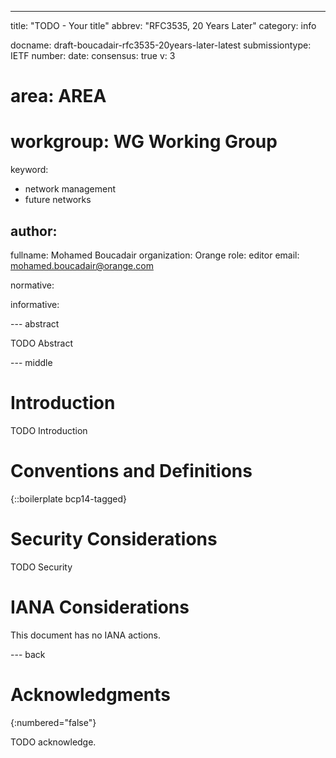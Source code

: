 ---
title: "TODO - Your title"
abbrev: "RFC3535, 20 Years Later"
category: info

docname: draft-boucadair-rfc3535-20years-later-latest
submissiontype: IETF
number:
date:
consensus: true
v: 3
# area: AREA
# workgroup: WG Working Group
keyword:
 - network management
 - future networks

author:
 -
   fullname: Mohamed Boucadair
   organization: Orange
   role: editor
   email: mohamed.boucadair@orange.com

normative:

informative:


--- abstract

TODO Abstract


--- middle

# Introduction

TODO Introduction


# Conventions and Definitions

{::boilerplate bcp14-tagged}


# Security Considerations

TODO Security


# IANA Considerations

This document has no IANA actions.


--- back

# Acknowledgments
{:numbered="false"}

TODO acknowledge.
